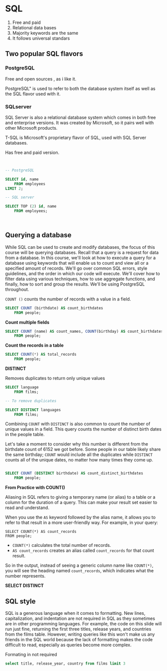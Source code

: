 # SQL

1. Free and paid
2. Relational data bases
3. Majority keywords are the same
4. It follows universal standars

## Two popular SQL flavors

### PostgreSQL

Free and open sources , as i like it.

PostgreSQL" is used to refer to both the database system itself as well as the SQL flavor used with it.

### SQLserver

SQL Server is also a relational database system which comes in both free and enterprise versions. It was created by Microsoft, so it pairs well with other Microsoft products.

 T-SQL is Microsoft's proprietary flavor of SQL, used with SQL Server databases.

Has free and paid version.

```sql


-- PostgreSQL

SELECT id, name 
	FROM employees
LIMIT 2;

-- SQL server

SELECT TOP (2) id, name
	FROM employees;




```

## Querying a database

While SQL can be used to create and modify databases, the focus of this course will be querying databases. Recall that a query is a request for data from a database. In this course, we'll look at how to execute a query for a database using keywords that will enable us to count and view all or a specified amount of records. We'll go over common SQL errors, style guidelines, and the order in which our code will execute. We'll cover how to filter data using various techniques, how to use aggregate functions, and finally, how to sort and group the results. We'll be using PostgreSQL throughout.

`COUNT ()` counts the number of records with a value in a field.

```sql
SELECT COUNT (birthdate) AS count_birthdates 
	FROM people;
```

**Count multiple fields**

```sql
SELECT COUNT (name) AS count_names, COUNT(birthday) AS count_birthdates
	FROM people;

```

 **Count the records in a table**

```sql
SELECT COUNT(*) AS total_records
	FROM people;

```

 **DISTINCT**

Removes duplicates to return only unique values

```sql
SELECT language 
	FROM films;

-- To remove duplicates

SELECT DISTINCT languages
	FROM films;


```

Combining `COUNT` with `DISTINCT` is also common to count the number of unique values in a field. This query counts the number of distinct birth dates in the people table.

 Let's take a moment to consider why this number is different from the birthdate count of 6152 we got before. Some people in our table likely share the same birthday; `COUNT` would include all the duplicates while `DISTINCT` counts all of the unique dates, no matter how many times they come up.

```sql

SELECT COUNT (DISTINCT birthdate) AS count_distinct_birthdates
	FROM people;
```

**From Practice with COUNT()**

Aliasing in SQL refers to giving a temporary name (or alias) to a table or a column for the duration of a query. This can make your result set easier to read and understand.

When you use the `AS` keyword followed by the alias name, it allows you to refer to that result in a more user-friendly way. For example, in your query:

```
SELECT COUNT(*) AS count_records
FROM people;
```

* `COUNT(*)` calculates the total number of records.
* `AS count_records` creates an alias called `count_records` for that count result.

So in the output, instead of seeing a generic column name like `COUNT(*)`, you will see the heading named `count_records`, which indicates what the number represents.

**SELECT DISTINCT**

## 

## SQL style

SQL is a generous language when it comes to formatting. New lines, capitalization, and indentation are not required in SQL as they sometimes are in other programming languages. For example, the code on this slide will run just fine, returning the first three titles, release years, and countries from the films table. However, writing queries like this won't make us any friends in the SQL world because the lack of formatting makes the code difficult to read, especially as queries become more complex.

Formating in not required

```sql
select title, release_year, country from films limit 3
```
